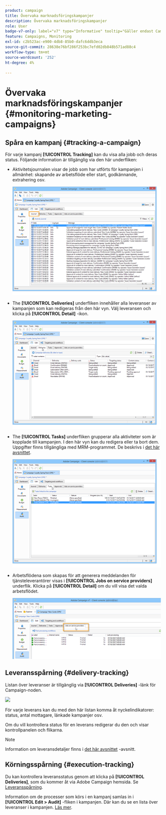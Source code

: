 ```yaml
---
product: campaign
title: Övervaka marknadsföringskampanjer
description: Övervaka marknadsföringskampanjer
role: User
badge-v7-only: label="v7" type="Informative" tooltip="Gäller endast Campaign Classic v7"
feature: Campaigns, Monitoring
exl-id: c2b523ac-e900-4db8-85b0-dafc6ddb3eca
source-git-commit: 28638e76bf286f253bc7efd02db848b571ad88c4
workflow-type: tm+mt
source-wordcount: '252'
ht-degree: 4%

---
```


# Övervaka marknadsföringskampanjer {#monitoring-marketing-campaigns}

## Spåra en kampanj {#tracking-a-campaign}

För varje kampanj **[!UICONTROL Tracking]** kan du visa alla jobb och deras status. Följande information är tillgänglig via den här underfliken:

* Aktivitetsjournalen visar de jobb som har utförts för kampanjen i allmänhet: skapande av arbetsflöde eller start, godkännande, extrahering osv.

  ![](assets/s_ncs_user_op_edit_exe_tab_a.png)

* The **[!UICONTROL Deliveries]** underfliken innehåller alla leveranser av kampanjen som kan redigeras från den här vyn. Välj leveransen och klicka på **[!UICONTROL Detail]** -ikon.

  ![](assets/s_ncs_user_op_edit_exe_tab_b.png)

* The **[!UICONTROL Tasks]** underfliken grupperar alla aktiviteter som är kopplade till kampanjen. I den här vyn kan du redigera eller ta bort dem. Uppgifter finns tillgängliga med MRM-programmet. De beskrivs i [det här avsnittet](../../mrm/using/creating-and-managing-tasks.md).

  ![](assets/s_ncs_user_op_edit_exe_tab_e.png)

* Arbetsflödena som skapas för att generera meddelanden för tjänsteleverantörer visas i **[!UICONTROL Jobs on service providers]** underflik. Klicka på **[!UICONTROL Detail]** om du vill visa det valda arbetsflödet.

  ![](assets/s_ncs_user_op_edit_exe_tab_d.png)

## Leveransspårning {#delivery-tracking}

Listan över leveranser är tillgänglig via **[!UICONTROL Deliveries]** -länk för Campaign-noden.

![](assets/s_ncs_user_op_del_state_from_homepage.png)

För varje leverans kan du med den här listan komma åt nyckelindikatorer: status, antal mottagare, länkade kampanjer osv.

Om du vill kontrollera status för en leverans redigerar du den och visar kontrollpanelen och flikarna.

>[!NOTE]
>
>Information om leveransdetaljer finns i [det här avsnittet](../../delivery/using/about-message-tracking.md) -avsnitt.

## Körningsspårning {#execution-tracking}

Du kan kontrollera leveransstatus genom att klicka på **[!UICONTROL Deliveries]**, som du kommer åt via Adobe Campaign hemsida. Se [Leveransspårning](#delivery-tracking).

Information om de processer som körs i en kampanj samlas in i **[!UICONTROL Edit > Audit]** -fliken i kampanjen. Där kan du se en lista över leveranser i kampanjen. [Läs mer](#tracking-a-campaign).
